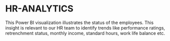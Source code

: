 # HR-ANALYTICS
This Power BI visualization illustrates the status of the employees. This insight is relevant to our HR team to identify trends like performance ratings, retrenchment status, monthly income, standard hours, work life balance etc.
